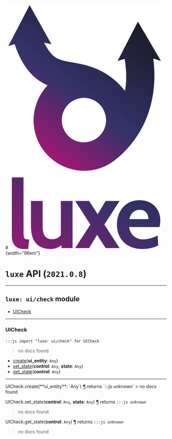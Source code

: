 #![](../../images/luxe-dark.svg){width="96em"}

# `luxe` API (`2021.0.8`)  


---

## `luxe: ui/check` module

- [UICheck](#uicheck)   

---

### UICheck
`:::js import "luxe: ui/check" for UICheck`
> no docs found

- [create](#UICheck.create)(**ui_entity**: `Any`)
- [set_state](#UICheck.set_state+2)(**control**: `Any`, **state**: `Any`)
- [get_state](#UICheck.get_state)(**control**: `Any`)

<hr/>
<endpoint module="luxe: ui/check" class="UICheck" signature="create(ui_entity : Any)"></endpoint>
<signature id="UICheck.create">UICheck.create(**ui_entity**: `Any`)
<a class="headerlink" href="#UICheck.create" title="Permanent link">¶</a></signature>
<span class='api_ret'>returns</span> `:::js unknown`
> no docs found   

<endpoint module="luxe: ui/check" class="UICheck" signature="set_state(control : Any, state : Any)"></endpoint>
<signature id="UICheck.set_state+2">UICheck.set_state(**control**: `Any`, **state**: `Any`)
<a class="headerlink" href="#UICheck.set_state+2" title="Permanent link">¶</a></signature>
<span class='api_ret'>returns</span> `:::js unknown`
> no docs found   

<endpoint module="luxe: ui/check" class="UICheck" signature="get_state(control : Any)"></endpoint>
<signature id="UICheck.get_state">UICheck.get_state(**control**: `Any`)
<a class="headerlink" href="#UICheck.get_state" title="Permanent link">¶</a></signature>
<span class='api_ret'>returns</span> `:::js unknown`
> no docs found   

